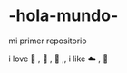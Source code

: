 # -hola-mundo-

mi primer repositorio 

i love :spaghetti: , :icecream: , :cupcake: ,,
i like :cloud: , :dog: 
